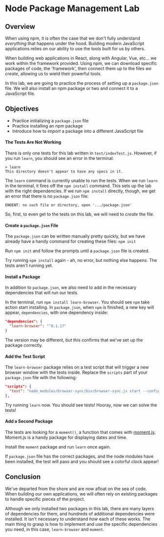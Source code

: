 # Node Package Management Lab

## Overview

When using npm, it is often the case that we don't fully understand _everything_
that happens under the hood. Building modern JavaScript applications relies on
our ability to use the tools built for us by others.

When building web applications in React, along with Angular, Vue, etc... we work
within the framework provided. Using npm, we can download specific packages of
code, the 'framework', then connect them up to the files _we create_, allowing us
to wield their powerful tools.

In this lab, we are going to practice the process of setting up a `package.json`
file. We will also install an npm package or two and connect it to a JavaScript
file.

## Objectives

- Practice initializing a `package.json` file
- Practice installing an npm package
- Introduce how to _import_ a package into a different JavaScript file

#### The Tests Are Not Working

There is only one tests for this lab written in `test/indexTest.js`. However, if
you run `learn`, you should see an error in the terminal:

```
> learn
This directory doesn't appear to have any specs in it.
```

The `learn` command is currently unable to run the tests. When we run `learn` in
the terminal, it fires off the `npm install` command. This sets up the lab with
the right dependencies. If we run `npm install` directly, though, we get an
error that there is no `package.json` file:

```
ENOENT: no such file or directory, open '.../package.json'
```

So, first, to even get to the tests on this lab, we will need to _create_ the
file.

#### Create a `package.json` File

The `package.json` can be written manually pretty quickly, but we have already
have a handy command for creating these files: `npm init`

Run `npm init` and follow the prompts until a `package.json` file is created.

Try running `npm install` again - ah, no error, but nothing else happens. The
tests aren't running yet.

#### Install a Package

In addition to `package.json`, we also need to add in the necessary dependencies
that will run our tests.

In the terminal, run `npm install learn-browser`. You should see `npm` take
action start installing.  In `package.json`, when `npm` is finished, a new key
will appear, `dependencies`, with one dependency inside:

```json
"dependencies": {
  "learn-browser": "^0.1.17"
}
```

The version may be different, but this confirms that we've set up the package
correctly.

#### Add the Test Script

The `learn-browser` package relies on a test script that will trigger a new
browser window with the tests inside.  Replace the `scripts` part of your
`package.json` file with the following:

```json
"scripts": {
  "test": "node_modules/browser-sync/bin/browser-sync.js start --config node_modules/learn-browser/bs-config.js"
},
```

Try running `learn` now. You should see tests! Hooray, now we can solve the tests!

#### Add a Second Package

The tests are looking for a `moment()`, a function that comes with
[moment.js][moment].  Moment.js is a handy package for displaying dates and
time.

Install the `moment` package and run `learn` once again.

If `package.json` file has the correct packages, and the node modules have been
installed, the test will pass and you should see a colorful clock appear!

## Conclusion

We've departed from the shore and are now afloat on the sea of code. When
building our own applications, we will often rely on existing packages to handle
specific pieces of the project.

Although we only installed two packages in this lab, there are many layers of
dependencies for them, and hundreds of additional dependencies were installed.
It isn't necessary to understand _how_ each of these works.  The main thing to
grasp is how to implement and use the specific dependencies you need, in this
case, `learn-browser` and `moment`.

[moment]: https://momentjs.com/

